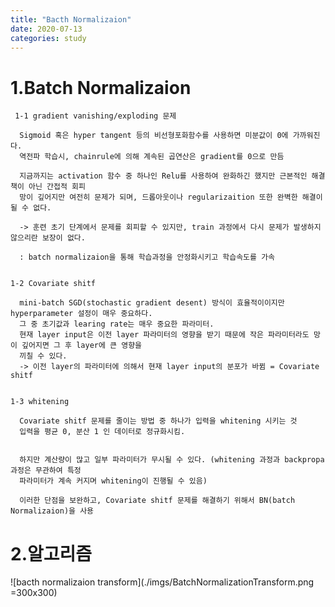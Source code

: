```yaml
---
title: "Bacth Normalizaion"
date: 2020-07-13
categories: study
---
```


# 1.Batch Normalizaion

     1-1 gradient vanishing/exploding 문제

      Sigmoid 혹은 hyper tangent 등의 비선형포화함수를 사용하면 미분값이 0에 가까워진다.
      역전파 학습시, chainrule에 의해 계속된 곱연산은 gradient를 0으로 만듬

      지금까지는 activation 함수 중 하나인 Relu를 사용하여 완화하긴 했지만 근본적인 해결책이 아닌 간접적 회피
      망이 깊어지만 여전히 문제가 되며, 드롭아웃이나 regularizaition 또한 완벽한 해결이 될 수 없다.

      -> 훈련 초기 단계에서 문제를 회피할 수 있지만, train 과정에서 다시 문제가 발생하지 않으리란 보장이 없다.

      : batch normalizaion을 통해 학습과정을 안정화시키고 학습속도를 가속


    1-2 Covariate shitf

      mini-batch SGD(stochastic gradient desent) 방식이 효율적이이지만 hyperparameter 설정이 매우 중요하다.
      그 중 초기값과 learing rate는 매우 중요한 파라미터.
      현재 layer input은 이전 layer 파라미터의 영향을 받기 때문에 작은 파라미터라도 망이 깊어지면 그 후 layer에 큰 영향을
      끼칠 수 있다.
      -> 이전 layer의 파라미터에 의해서 현재 layer input의 분포가 바뀜 = Covariate shitf


    1-3 whitening

      Covariate shitf 문제를 줄이는 방법 중 하나가 입력을 whitening 시키는 것
      입력을 평균 0, 분산 1 인 데이터로 정규화시킴.


      하지만 계산량이 많고 일부 파라미터가 무시될 수 있다. (whitening 과정과 backpropa 과정은 무관하여 특정
      파라미터가 계속 커지며 whitening이 진행될 수 있음)

      이러한 단점을 보완하고, Covariate shitf 문제를 해결하기 위해서 BN(batch Normalizaion)을 사용

# 2.알고리즘
  ![bacth normalizaion transform](./imgs/BatchNormalizationTransform.png =300x300)
